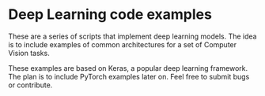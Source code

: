 
# Deep Learning code examples

These are a series of scripts that implement deep learning models.
The idea is to include examples of common architectures for a
set of Computer Vision tasks.

These examples are based on Keras, a popular deep learning framework.
The plan is to include PyTorch examples later on.
Feel free to submit bugs or contribute.
